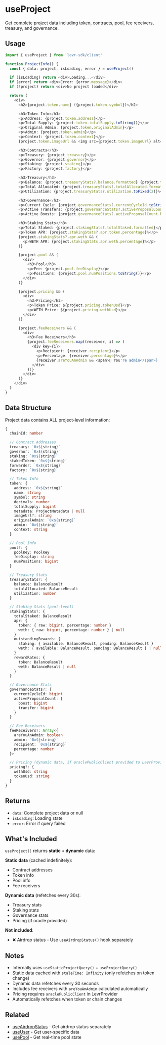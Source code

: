 # useProject

Get complete project data including token, contracts, pool, fee receivers, treasury, and governance.

## Usage

```typescript
import { useProject } from 'levr-sdk/client'

function ProjectInfo() {
  const { data: project, isLoading, error } = useProject()

  if (isLoading) return <div>Loading...</div>
  if (error) return <div>Error: {error.message}</div>
  if (!project) return <div>No project loaded</div>

  return (
    <div>
      <h2>{project.token.name} ({project.token.symbol})</h2>

      <h3>Token Info</h3>
      <p>Address: {project.token.address}</p>
      <p>Total Supply: {project.token.totalSupply.toString()}</p>
      <p>Original Admin: {project.token.originalAdmin}</p>
      <p>Admin: {project.token.admin}</p>
      <p>Context: {project.token.context}</p>
      {project.token.imageUrl && <img src={project.token.imageUrl} alt="Token" />}

      <h3>Contracts</h3>
      <p>Treasury: {project.treasury}</p>
      <p>Governor: {project.governor}</p>
      <p>Staking: {project.staking}</p>
      <p>Factory: {project.factory}</p>

      <h3>Treasury</h3>
      <p>Balance: {project.treasuryStats?.balance.formatted} {project.token.symbol}</p>
      <p>Total Allocated: {project.treasuryStats?.totalAllocated.formatted}</p>
      <p>Utilization: {project.treasuryStats?.utilization.toFixed(2)}%</p>

      <h3>Governance</h3>
      <p>Current Cycle: {project.governanceStats?.currentCycleId.toString()}</p>
      <p>Active Transfers: {project.governanceStats?.activeProposalCount.transfer.toString()}</p>
      <p>Active Boosts: {project.governanceStats?.activeProposalCount.boost.toString()}</p>

      <h3>Staking Stats</h3>
      <p>Total Staked: {project.stakingStats?.totalStaked.formatted}</p>
      <p>Token APR: {project.stakingStats?.apr.token.percentage}%</p>
      {project.stakingStats?.apr.weth && (
        <p>WETH APR: {project.stakingStats.apr.weth.percentage}%</p>
      )}

      {project.pool && (
        <div>
          <h3>Pool</h3>
          <p>Fee: {project.pool.feeDisplay}</p>
          <p>Positions: {project.pool.numPositions.toString()}</p>
        </div>
      )}

      {project.pricing && (
        <div>
          <h3>Pricing</h3>
          <p>Token Price: ${project.pricing.tokenUsd}</p>
          <p>WETH Price: ${project.pricing.wethUsd}</p>
        </div>
      )}

      {project.feeReceivers && (
        <div>
          <h3>Fee Receivers</h3>
          {project.feeReceivers.map((receiver, i) => (
            <div key={i}>
              <p>Recipient: {receiver.recipient}</p>
              <p>Percentage: {receiver.percentage}%</p>
              {receiver.areYouAnAdmin && <span>👑 You're admin</span>}
            </div>
          ))}
        </div>
      )}
    </div>
  )
}
```

## Data Structure

Project data contains ALL project-level information:

```typescript
{
  chainId: number

  // Contract Addresses
  treasury: `0x${string}`
  governor: `0x${string}`
  staking: `0x${string}`
  stakedToken: `0x${string}`
  forwarder: `0x${string}`
  factory: `0x${string}`

  // Token Info
  token: {
    address: `0x${string}`
    name: string
    symbol: string
    decimals: number
    totalSupply: bigint
    metadata: ProjectMetadata | null
    imageUrl?: string
    originalAdmin: `0x${string}`
    admin: `0x${string}`
    context: string
  }

  // Pool Info
  pool?: {
    poolKey: PoolKey
    feeDisplay: string
    numPositions: bigint
  }

  // Treasury Stats
  treasuryStats?: {
    balance: BalanceResult
    totalAllocated: BalanceResult
    utilization: number
  }

  // Staking Stats (pool-level)
  stakingStats?: {
    totalStaked: BalanceResult
    apr: {
      token: { raw: bigint, percentage: number }
      weth: { raw: bigint, percentage: number } | null
    }
    outstandingRewards: {
      staking: { available: BalanceResult, pending: BalanceResult }
      weth: { available: BalanceResult, pending: BalanceResult } | null
    }
    rewardRates: {
      token: BalanceResult
      weth: BalanceResult | null
    }
  }

  // Governance Stats
  governanceStats?: {
    currentCycleId: bigint
    activeProposalCount: {
      boost: bigint
      transfer: bigint
    }
  }

  // Fee Receivers
  feeReceivers?: Array<{
    areYouAnAdmin: boolean
    admin: `0x${string}`
    recipient: `0x${string}`
    percentage: number
  }>

  // Pricing (dynamic data, if oraclePublicClient provided to LevrProvider)
  pricing?: {
    wethUsd: string
    tokenUsd: string
  }
}
```

## Returns

- `data`: Complete project data or null
- `isLoading`: Loading state
- `error`: Error if query failed

## What's Included

`useProject()` returns **static + dynamic** data:

**Static data** (cached indefinitely):

- Contract addresses
- Token info
- Pool info
- Fee receivers

**Dynamic data** (refetches every 30s):

- Treasury stats
- Staking stats
- Governance stats
- Pricing (if oracle provided)

**Not included:**

- ❌ Airdrop status - Use `useAirdropStatus()` hook separately

## Notes

- Internally uses `useStaticProjectQuery()` + `useProjectQuery()`
- Static data cached with `staleTime: Infinity` (only refetches on token change)
- Dynamic data refetches every 30 seconds
- Includes fee receivers with `areYouAnAdmin` calculated automatically
- Pricing requires `oraclePublicClient` in LevrProvider
- Automatically refetches when token or chain changes

## Related

- [useAirdropStatus](./use-airdrop-status.md) - Get airdrop status separately
- [useUser](./use-user.md) - Get user-specific data
- [usePool](./use-pool.md) - Get real-time pool state
